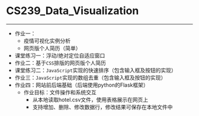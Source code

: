 # CS239_Data_Visualization

---------------

 - 作业一：
   - 疫情可视化实例分析
   - 网页版个人简历（简单）
 - 课堂练习一：浮动/绝对定位自适应窗口
 - 作业二：基于`CSS`排版的网页版个人简历
 - 课堂练习二：`JavaScript`实现的快速排序（包含输入框及按钮的实现）
 - 作业三：`JavaScript`实现的数组去重（包含输入框及按钮的实现）
 - 作业四：网站前后端基础（后端使用python的Flask框架）
    - 作业目标：文件操作和系统交互
      - 从本地读取hotel.csv文件，使用表格展示在网页上
      - 支持增加、删除、修改数据行，修改结果可保存在本地文件中
